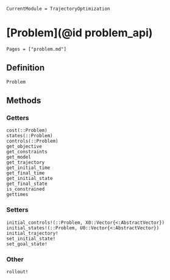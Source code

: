```@meta
CurrentModule = TrajectoryOptimization
```

# [Problem](@id problem_api)

```@contents
Pages = ["problem.md"]
```

## Definition
```@docs
Problem
```

## Methods

### Getters
```@docs
cost(::Problem)
states(::Problem)
controls(::Problem)
get_objective
get_constraints
get_model
get_trajectory
get_initial_time
get_final_time
get_initial_state
get_final_state
is_constrained
gettimes
```

### Setters
```@docs
initial_controls!(::Problem, X0::Vector{<:AbstractVector})
initial_states!(::Problem, U0::Vector{<:AbstractVector})
initial_trajectory!
set_initial_state!
set_goal_state!
```

### Other
```@docs
rollout!
```